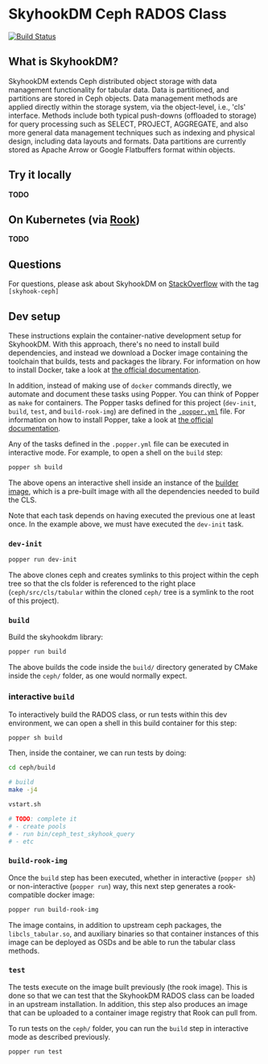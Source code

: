 # SkyhookDM Ceph RADOS Class

[![Build Status](https://travis-ci.com/uccross/skyhookdm-ceph-cls.svg?branch=master)](https://travis-ci.com/uccross/skyhookdm-ceph-cls)

## What is SkyhookDM?

SkyhookDM extends Ceph distributed object storage with data management functionality for tabular data.  Data is partitioned, and partitions are stored in Ceph objects.  Data management methods are applied directly within the storage system, via the object-level, i.e., 'cls' interface.  Methods include both typical push-downs (offloaded to storage) for query processing such as SELECT, PROJECT, AGGREGATE, and also more general data management techniques such as indexing and physical design, including data layouts and formats.  Data partitions are currently stored as Apache Arrow or Google Flatbuffers format within objects.

## Try it locally

**TODO**

## On Kubernetes (via [Rook](https://rook.io))

**TODO**

## Questions

For questions, please ask about SkyhookDM on [StackOverflow](https://stackoverflow.com/tags/skyhook-ceph) with the tag `[skyhook-ceph]`

## Dev setup

These instructions explain the container-native development setup for 
SkyhookDM. With this approach, there's no need to install build 
dependencies, and instead we download a Docker image containing the 
toolchain that builds, tests and packages the library. For information 
on how to install Docker, take a look at [the official 
documentation][docker-install].

In addition, instead of making use of `docker` commands directly, we 
automate and document these tasks using Popper. You can think of 
Popper as `make` for containers. The Popper tasks defined for this 
project (`dev-init`, `build`, `test`, and `build-rook-img`) are 
defined in the [`.popper.yml`](.popper.yml) file. For information on 
how to install Popper, take a look at [the official 
documentation][popper-install].

Any of the tasks defined in the `.popper.yml` file can be executed in 
interactive mode. For example, to open a shell on the `build` step:

```bash
popper sh build
```

The above opens an interactive shell inside an instance of the 
[builder image](./ci/Dockerfile), which is a pre-built image with all 
the dependencies needed to build the CLS.

Note that each task depends on having executed the previous one at 
least once. In the example above, we must have executed the `dev-init` 
task.

[docker-install]: https://docs.docker.com/get-docker/
[popper-install]: https://github.com/getpopper/popper/blob/master/README.md#installation

### `dev-init`

```bash
popper run dev-init
```

The above clones ceph and creates symlinks to this project within the 
ceph tree so that the cls folder is referenced to the right place 
(`ceph/src/cls/tabular` within the cloned `ceph/` tree is a symlink to 
the root of this project).

### `build`

Build the skyhookdm library:

```bash
popper run build
```

The above builds the code inside the `build/` directory generated by 
CMake inside the `ceph/` folder, as one would normally expect.

### interactive `build`

To interactively build the RADOS class, or run tests within this dev 
environment, we can open a shell in this build container for this 
step:

```bash
popper sh build
```

Then, inside the container, we can run tests by doing:

```bash
cd ceph/build

# build
make -j4

vstart.sh

# TODO: complete it
# - create pools
# - run bin/ceph_test_skyhook_query
# - etc
```

### `build-rook-img`

Once the `build` step has been executed, whether in interactive 
(`popper sh`) or non-interactive (`popper run`) way, this next step 
generates a rook-compatible docker image:

```bash
popper run build-rook-img
```

The image contains, in addition to upstream ceph packages, the 
`libcls_tabular.so`, and auxiliary binaries so that container 
instances of this image can be deployed as OSDs and be able to run the 
tabular class methods.

### `test`

The tests execute on the image built previously (the rook image). This 
is done so that we can test that the SkyhookDM RADOS class can be 
loaded in an upstream installation. In addition, this step also 
produces an image that can be uploaded to a container image registry 
that Rook can pull from.

To run tests on the `ceph/` folder, you can run the `build` step in 
interactive mode as described previously.

```bash
popper run test
```
